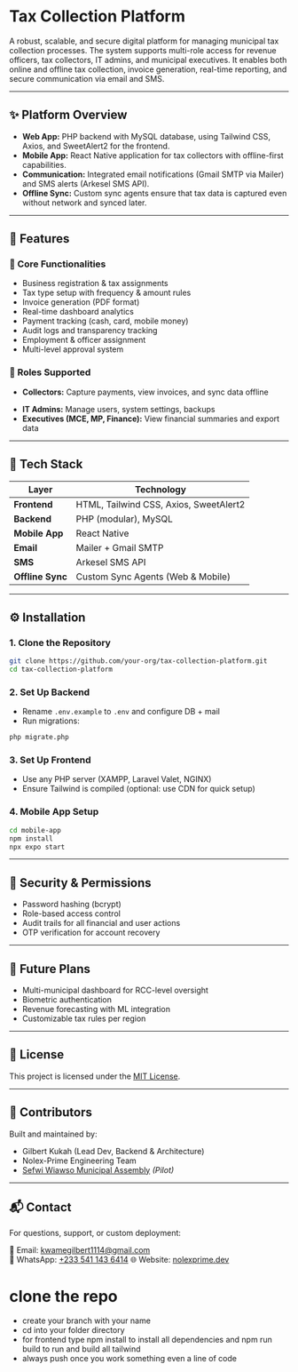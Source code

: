 # Tax Collection Platform

A robust, scalable, and secure digital platform for managing municipal tax collection processes. The system supports multi-role access for revenue officers, tax collectors, IT admins, and municipal executives. It enables both online and offline tax collection, invoice generation, real-time reporting, and secure communication via email and SMS.

---

## ✨ Platform Overview

- **Web App:** PHP backend with MySQL database, using Tailwind CSS, Axios, and SweetAlert2 for the frontend.
- **Mobile App:** React Native application for tax collectors with offline-first capabilities.
- **Communication:** Integrated email notifications (Gmail SMTP via Mailer) and SMS alerts (Arkesel SMS API).
- **Offline Sync:** Custom sync agents ensure that tax data is captured even without network and synced later.

---

## 📆 Features

### 🔹 Core Functionalities
- Business registration & tax assignments
- Tax type setup with frequency & amount rules
- Invoice generation (PDF format)
- Real-time dashboard analytics
- Payment tracking (cash, card, mobile money)
- Audit logs and transparency tracking
- Employment & officer assignment
- Multi-level approval system

### 🔹 Roles Supported
- **Collectors:** Capture payments, view invoices, and sync data offline
<!-- - **Officers:** Review and approve payments, generate reports -->
- **IT Admins:** Manage users, system settings, backups
- **Executives (MCE, MP, Finance):** View financial summaries and export data

---

## 🧰 Tech Stack

| Layer           | Technology                 |
|----------------|----------------------------|
| **Frontend**    | HTML, Tailwind CSS, Axios, SweetAlert2 |
| **Backend**     | PHP (modular), MySQL       |
| **Mobile App**  | React Native               |
| **Email**       | Mailer + Gmail SMTP        |
| **SMS**         | Arkesel SMS API            |
| **Offline Sync**| Custom Sync Agents (Web & Mobile) |

---

## ⚙️ Installation

### 1. Clone the Repository
```bash
git clone https://github.com/your-org/tax-collection-platform.git
cd tax-collection-platform
```

### 2. Set Up Backend
- Rename `.env.example` to `.env` and configure DB + mail
- Run migrations:
```bash
php migrate.php
```

### 3. Set Up Frontend
- Use any PHP server (XAMPP, Laravel Valet, NGINX)
- Ensure Tailwind is compiled (optional: use CDN for quick setup)

### 4. Mobile App Setup
```bash
cd mobile-app
npm install
npx expo start
```

---

## 🔐 Security & Permissions

- Password hashing (bcrypt)
- Role-based access control
- Audit trails for all financial and user actions
- OTP verification for account recovery

---

## 🚀 Future Plans

- Multi-municipal dashboard for RCC-level oversight
- Biometric authentication
- Revenue forecasting with ML integration
- Customizable tax rules per region

---

## 📄 License

This project is licensed under the [MIT License](LICENSE).

---

## 🙌 Contributors

Built and maintained by:
- Gilbert Kukah (Lead Dev, Backend & Architecture)
- Nolex-Prime Engineering Team
- [Sefwi Wiawso Municipal Assembly](#) *(Pilot)*

---

## 📬 Contact

For questions, support, or custom deployment:

📧 Email: kwamegilbert1114@gmail.com    
📱 WhatsApp: [+233 541 143 6414](https://wa.me/+233541436414)
🌐 Website: [nolexprime.dev](#)


# clone the repo
- create your branch with your name
- cd into your folder directory
- for frontend type npm install to install all dependencies and npm run build to run and build all tailwind 
- always push once you work something even a line of code
